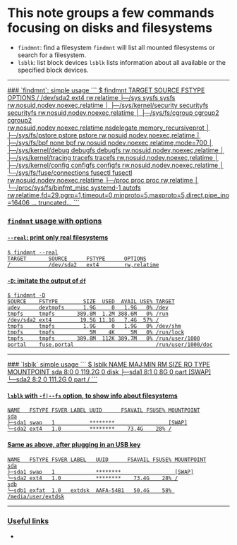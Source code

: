 # This note groups a few commands focusing on disks and filesystems
- `findmnt`: find a filesystem
   `findmnt` will list all mounted filesystems or search for a filesystem.
- `lsblk`: list block devices
   `lsblk` lists information about all available or the specified block devices.

----

<a href="#findmnt">
### `findmnt`: simple usage
```
$ findmnt 
TARGET                       SOURCE         FSTYPE          OPTIONS
/                            /dev/sda2      ext4            rw,relatime
├─/sys                       sysfs          sysfs           rw,nosuid,nodev,noexec,relatime
│ ├─/sys/kernel/security     securityfs     securityfs      rw,nosuid,nodev,noexec,relatime
│ ├─/sys/fs/cgroup           cgroup2        cgroup2         rw,nosuid,nodev,noexec,relatime,nsdelegate,memory_recursiveprot
│ ├─/sys/fs/pstore           pstore         pstore          rw,nosuid,nodev,noexec,relatime
│ ├─/sys/fs/bpf              none           bpf             rw,nosuid,nodev,noexec,relatime,mode=700
│ ├─/sys/kernel/debug        debugfs        debugfs         rw,nosuid,nodev,noexec,relatime
│ ├─/sys/kernel/tracing      tracefs        tracefs         rw,nosuid,nodev,noexec,relatime
│ ├─/sys/kernel/config       configfs       configfs        rw,nosuid,nodev,noexec,relatime
│ └─/sys/fs/fuse/connections fusectl        fusectl         rw,nosuid,nodev,noexec,relatime
├─/proc                      proc           proc            rw,relatime
│ └─/proc/sys/fs/binfmt_misc systemd-1      autofs          rw,relatime,fd=29,pgrp=1,timeout=0,minproto=5,maxproto=5,direct,pipe_ino=16406
 ... truncated...
```

### `findmnt` usage with options
#### `--real`: print only real filesystems
```
$ findmnt --real
TARGET       SOURCE      FSTYPE      OPTIONS
/            /dev/sda2   ext4        rw,relatime
```

#### `-D`: imitate the output of `df`
```
$ findmnt -D
SOURCE    FSTYPE        SIZE  USED  AVAIL USE% TARGET
udev      devtmpfs      1.9G     0   1.9G   0% /dev
tmpfs     tmpfs       389.8M  1.2M 388.6M   0% /run
/dev/sda2 ext4         19.5G 11.1G   7.4G  57% /
tmpfs     tmpfs         1.9G     0   1.9G   0% /dev/shm
tmpfs     tmpfs           5M    4K     5M   0% /run/lock
tmpfs     tmpfs       389.8M  112K 389.7M   0% /run/user/1000
portal    fuse.portal                          /run/user/1000/doc
```

----

<a href="#lsblk">
### `lsblk` simple usage
```
$ lsblk
NAME   MAJ:MIN RM   SIZE RO TYPE MOUNTPOINT
sda      8:0    0 119.2G  0 disk
├─sda1   8:1    0     8G  0 part [SWAP]
└─sda2   8:2    0 111.2G  0 part /
```

#### `lsblk` with `-f|--fs` option, to show info about filesystems
```
NAME   FSTYPE FSVER LABEL UUID      FSAVAIL FSUSE% MOUNTPOINT
sda
├─sda1 swap   1           ********                 [SWAP]
└─sda2 ext4   1.0         ********    73.4G    28% /
```

#### Same as above, after plugging in an USB key
```
NAME   FSTYPE FSVER LABEL   UUID      FSAVAIL FSUSE% MOUNTPOINT
sda
├─sda1 swap   1             ********                 [SWAP]
└─sda2 ext4   1.0           ********    73.4G    28% /
sdb
└─sdb1 exfat  1.0   extdsk  AAFA-54B1   50.4G    58% /media/user/extdsk
```

----

### Useful links
- []()

